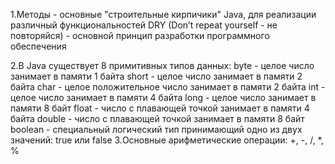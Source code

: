 1.Методы - основные "строительные кирпичики" Java, для реализации различный функциональностей
	DRY (Don’t repeat yourself - не повторяйся) - основной принцип разработки программного обеспечения

2.В Java существует 8 примитивных типов данных:
	byte - целое число занимает в памяти 1 байта
	short - целое число занимает в памяти 2 байта
	char - целое положительное число занимает в памяти 2 байта
	int - целое число занимает в памяти 4 байта
	long - целое число занимает в памяти 8 байт
	float - число с плавающей точкой занимает в памяти 4 байта
	double - число с плавающей точкой занимает в памяти 8 байт
	boolean - специальный логический тип принимающий одно из двух значений: true или false
3.Основные арифметические операции: +, -, /, *, %